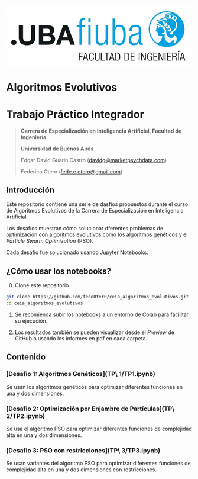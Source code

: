<img src="https://github.com/hernancontigiani/ceia_memorias_especializacion/raw/master/Figures/logoFIUBA.jpg" width="500" align="center">

<br>

# **Algoritmos Evolutivos**
# **Trabajo Práctico Integrador**

> **Carrera de Especialización en Inteligencia Artificial, Facultad de Ingeniería**
>
> **Universidad de Buenos Aires**
>
> Edgar David Guarin Castro (davidg@marketpsychdata.com)
>
> Federico Otero (fede.e.otero@gmail.com)

## Introducción

Este repositorio contiene una serie de dasfíos propuestos durante el curso de Algoritmos Evolutivos de la Carrera de Especialización en Inteligencia Artificial.

Los desafíos muestran cómo solucionar dferentes problemas de optimización con algoritmos evolutivos como los algoritmos genéticos y el *Particle Swarm Optimization* (PSO). 

Cada desafío fue solucionado usando Jupyter Notebooks.

## ¿Cómo usar los notebooks?

0. Clone este repositorio

```bash
git clone https://github.com/fede0ter0/ceia_algoritmos_evolutivos.git
cd ceia_algoritmos_evolutivos
```

1. Se recomienda subir los notebooks a un entorno de Colab para facilitar su ejecución. 

2. Los resultados también se pueden visualizar desde el *Preview* de GitHub o usando los informes en pdf en cada carpeta.


## Contenido

### [Desafio 1: Algoritmos Genéticos](TP\ 1/TP1.ipynb)

Se usan los algoritmos genéticos para optimizar diferentes funciones en una y dos dimensiones.

### [Desafio 2: Optimización por Enjambre de Partículas](TP\ 2/TP2.ipynb)

Se usa el algoritmo PSO para optimizar diferentes funciones de complejidad alta en una y dos dimensiones.

### [Desafio 3: PSO con restricciones](TP\ 3/TP3.ipynb)

Se usan variantes del algoritmo PSO para optimizar diferentes funciones de complejidad alta en una y dos dimensiones con restricciones.